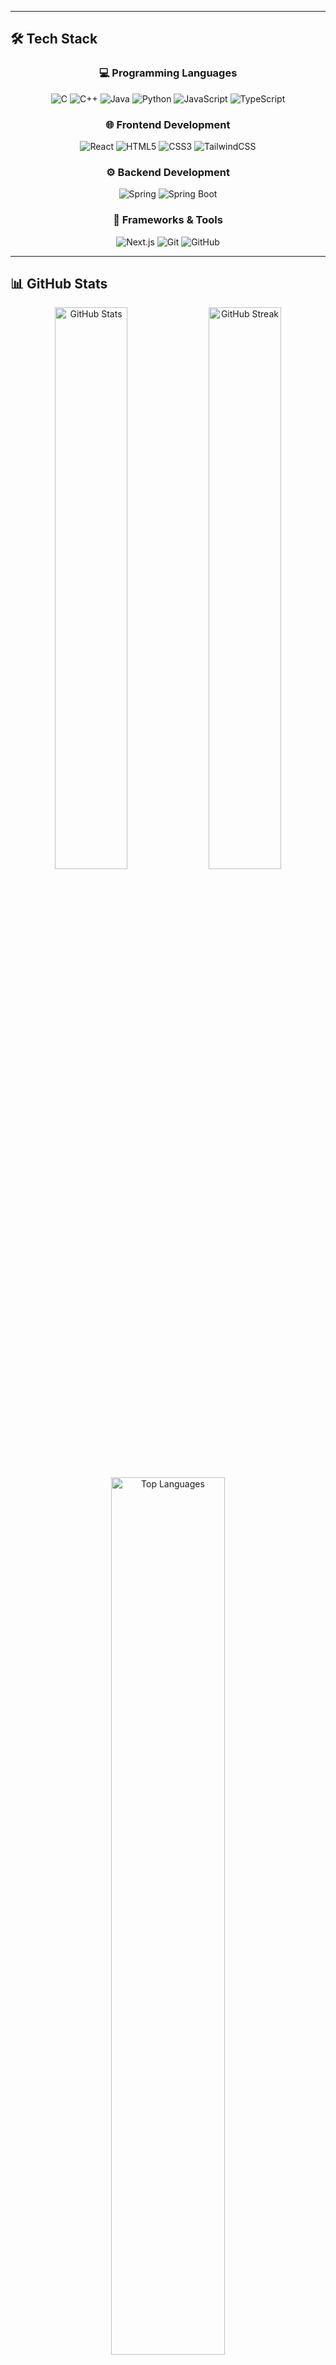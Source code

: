 
</div>

---

## 🛠️ Tech Stack

<div align="center">

### 💻 Programming Languages
![C](https://img.shields.io/badge/C-A8B9CC?style=for-the-badge&logo=c&logoColor=black)
![C++](https://img.shields.io/badge/C%2B%2B-00599C?style=for-the-badge&logo=cplusplus&logoColor=white)
![Java](https://img.shields.io/badge/Java-ED8B00?style=for-the-badge&logo=openjdk&logoColor=white)
![Python](https://img.shields.io/badge/Python-3776AB?style=for-the-badge&logo=python&logoColor=white)
![JavaScript](https://img.shields.io/badge/JavaScript-F7DF1E?style=for-the-badge&logo=javascript&logoColor=black)
![TypeScript](https://img.shields.io/badge/TypeScript-007ACC?style=for-the-badge&logo=typescript&logoColor=white)

### 🌐 Frontend Development
![React](https://img.shields.io/badge/React-20232A?style=for-the-badge&logo=react&logoColor=61DAFB)
![HTML5](https://img.shields.io/badge/HTML5-E34F26?style=for-the-badge&logo=html5&logoColor=white)
![CSS3](https://img.shields.io/badge/CSS3-1572B6?style=for-the-badge&logo=css3&logoColor=white)
![TailwindCSS](https://img.shields.io/badge/Tailwind_CSS-38B2AC?style=for-the-badge&logo=tailwind-css&logoColor=white)

### ⚙️ Backend Development
![Spring](https://img.shields.io/badge/Spring-6DB33F?style=for-the-badge&logo=spring&logoColor=white)
![Spring Boot](https://img.shields.io/badge/Spring_Boot-F2F4F9?style=for-the-badge&logo=spring-boot)

### 🚀 Frameworks & Tools
![Next.js](https://img.shields.io/badge/Next.js-000000?style=for-the-badge&logo=next.js&logoColor=white)
![Git](https://img.shields.io/badge/Git-F05032?style=for-the-badge&logo=git&logoColor=white)
![GitHub](https://img.shields.io/badge/GitHub-100000?style=for-the-badge&logo=github&logoColor=white)

</div>

---

## 📊 GitHub Stats

<div align="center">
  <img width="48%" src="https://github-readme-stats.vercel.app/api?username=infolion&show_icons=true&theme=tokyonight&hide_border=true" alt="GitHub Stats" />
  <img width="48%" src="https://github-readme-streak-stats.herokuapp.com/?user=infolion&theme=tokyonight&hide_border=true" alt="GitHub Streak" />
</div>

<div align="center">
  <img width="60%" src="https://github-readme-stats.vercel.app/api/top-langs/?username=infolion&layout=compact&theme=tokyonight&hide_border=true" alt="Top Languages" />
</div>

---

## 🎯 My Journey

<div align="center">

| 📅 **Timeline** | 🎓 **Milestone** |
|:---:|:---|
| **2024 - Present** | 한양대학교 정보시스템학과 재학 (2학년) |
| **2024** | Full-Stack Development 시작 |
| **2024** | 알고리즘 문제 해결 도전 |
| **Future** | Software Engineer 목표 |

</div>


</div>

---

<div align="center">

## 📫 Let's Connect!

[![GitHub](https://img.shields.io/badge/GitHub-100000?style=for-the-badge&logo=github&logoColor=white)](https://github.com/infolion)
[![Email](https://img.shields.io/badge/Gmail-D14836?style=for-the-badge&logo=gmail&logoColor=white)](mailto:jwsong5160@gmail.com)
[![BOJ](https://img.shields.io/badge/BOJ-0076C6?style=for-the-badge&logo=competitive-programming&logoColor=white)](https://www.acmicpc.net/user/jwsong0595)

---

<img src="https://capsule-render.vercel.app/api?type=waving&color=58A6FF&height=100&section=footer" alt="Footer" />



</div>
